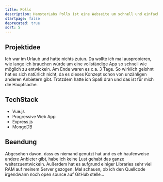 ```yaml
---
title: Polls
description: HamsterLabs Polls ist eine Webseite um schnell und einfach Umfragen zu erstellen.
startpage: false
deprecated: true
sort: 5
---
```


## Projektidee
Ich war im Urlaub und hatte nichts zutun.
Da wollte ich mal ausprobieren, wie lange ich brauchen würde um eine vollständige App so schnell wie möglich zu entwickeln.
Am Ende waren es c.a. 3 Tage.
So wirklich gelohnt hat es sich natürlich nicht, da es dieses Konzept schon von unzähligen anderen Anbietern gibt.
Trotzdem hatte ich Spaß dran und das ist für mich die Hauptsache.

## TechStack
- Vue.js
- Progressive Web App
- Express.js
- MongoDB

## Beendung
Abgesehen davon, dass es niemand genutzt hat und es eh haufenweise andere Anbieter gibt, habe ich keine Lust gehabt das ganze weiterzuentwickeln.
Außerdem hat es aufgrund einiger Libraries sehr viel RAM auf meinem Server gezogen.
Mal schauen, ob ich den Quellcode irgendwann noch open source auf GitHub stelle...